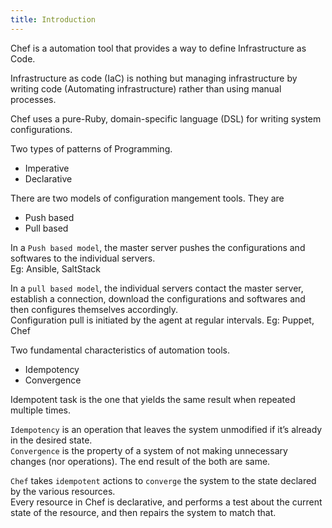 ```yaml
---
title: Introduction
---
```


Chef is a automation tool that provides a way to define Infrastructure as Code.  

Infrastructure as code (IaC) is nothing but managing infrastructure by writing code (Automating infrastructure)
rather than using manual processes.  

Chef uses a pure-Ruby, domain-specific language (DSL) for writing system configurations.  

Two types of patterns of Programming.  
* Imperative
* Declarative

There are two models of configuration mangement tools. They are  
* Push based
* Pull based

In a `Push based model`, the master server pushes the configurations and softwares to the individual servers.  
Eg: Ansible, SaltStack 

In a `pull based model`, the individual servers contact the master server, establish a connection, download the 
configurations and softwares and then configures themselves accordingly.   
Configuration pull is initiated by the agent at regular intervals. 
Eg: Puppet, Chef   

Two fundamental characteristics of automation tools.   
* Idempotency
* Convergence   

Idempotent task is the one that yields the same result when repeated multiple times.  

`Idempotency` is an operation that leaves the system unmodified if it’s already in the desired state.   
`Convergence` is the property of a system of not making unnecessary changes (nor operations). 
The end result of the both are same.  

`Chef` takes `idempotent` actions to `converge` the system to the state declared by the various resources.   
Every resource in Chef is declarative, and performs a test about the current state of the resource, 
and then repairs the system to match that.  

